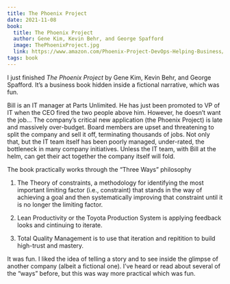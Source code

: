 ```yaml
---
title: The Phoenix Project
date: 2021-11-08
book:
  title: The Phoenix Project
  author: Gene Kim, Kevin Behr, and George Spafford
  image: ThePhoenixProject.jpg
  link: https://www.amazon.com/Phoenix-Project-DevOps-Helping-Business/dp/1942788290
tags: book
---
```


I just finished _The Phoenix Project_ by Gene Kim, Kevin Behr, and George Spafford. It’s a business book hidden inside a fictional narrative, which was fun.

Bill is an IT manager at Parts Unlimited. He has just been promoted to VP of IT when the CEO fired the two people above him. However, he doesn’t want the job... The company’s critical new application (the Phoenix Project) is late and massively over-budget. Board members are upset and threatening to split the company and sell it off, terminating thousands of jobs. Not only that, but the IT team itself has been poorly managed, under-rated, the bottleneck in many company initiatives. Unless the IT team, with Bill at the helm, can get their act together the company itself will fold.

The book practically works through the “Three Ways” philosophy

1. The Theory of constraints, a methodology for identifying the most important limiting factor (i.e., constraint) that stands in the way of achieving a goal and then systematically improving that constraint until it is no longer the limiting factor.

2. Lean Productivity or the Toyota Production System is applying feedback looks and cintinuing to iterate.

3. Total Quality Management is to use that iteration and repitition to build high-trust and mastery.

It was fun. I liked the idea of telling a story and to see inside the glimpse of another company (albeit a fictional one). I’ve heard or read about several of the “ways” before, but this was way more practical which was fun.
